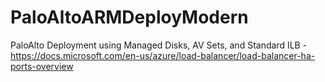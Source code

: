 # PaloAltoARMDeployModern
PaloAlto Deployment using Managed Disks, AV Sets, and Standard ILB - https://docs.microsoft.com/en-us/azure/load-balancer/load-balancer-ha-ports-overview
